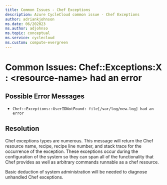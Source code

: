 ```yaml
---
title: Common Issues - Chef Exceptions
description: Azure CycleCloud common issue - Chef Exceptions
author: adriankjohnson
ms.date: 06/202023
ms.author: adjohnso
ms.topic: conceptual
ms.service: cyclecloud
ms.custom: compute-evergreen
---
```


# Common Issues: Chef::Exceptions:X : \<resource-name\> had an error

## Possible Error Messages

- `Chef::Exceptions::UserIDNotFound: file[/var/log/new.log] had an error`

## Resolution

Chef exceptions types are numerous. This message will return the Chef resource name, 
recipe, recipe line number, and stack trace for the occurrence of the exception.
These exceptions occur during the configuration of the system so they can span 
all of the functionality that Chef provides as well as arbitrary commands runnable
as a chef resource. 

Basic deduction of system administration will be needed to diagnose unhandled
Chef exceptions.

